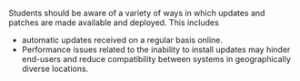 Students should be aware of a variety of ways in which updates and patches are made available and deployed. This includes 
- automatic updates received on a regular basis online.
- Performance issues related to the inability to install updates may hinder end-users and reduce compatibility between systems in geographically diverse locations.